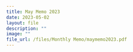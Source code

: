 ```yaml
---
title: May Memo 2023
date: 2023-05-02
layout: file
description: ""
image: ""
file_url: /files/Monthly Memo/maymemo2023.pdf
---
```

